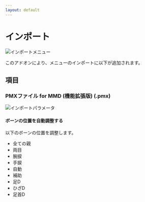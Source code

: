 ```yaml
---
layout: default
---
```

# インポート
![インポートメニュー](images/UI_manual_import.png)

このアドオンにより、メニューのインポートに以下が追加されます。

## 項目

### PMXファイル for MMD (機能拡張版) (.pmx)
![インポートパラメータ](images/UI_manual_importer_parameters.png)

#### ボーンの位置を自動調整する
以下のボーンの位置を調整します。

* 全ての親
* 両目
* 腕捩
* 手捩
* 自動
* 補助
* 足D
* ひざD
* 足首D
